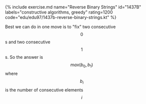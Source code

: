{% include exercise.md name="Reverse Binary Strings" id="1437B" labels="constructive algorithms, greedy" rating=1200 code="edu/edu97/1437b-reverse-binary-strings.kt" %}

Best we can do in one move is to "fix" two consecutive $$0$$s and two consecutive $$1$$s.  So the answer is $$max(b_0, b_1)$$ where $$b_i$$ is the number of consecutive elements $$i$$

